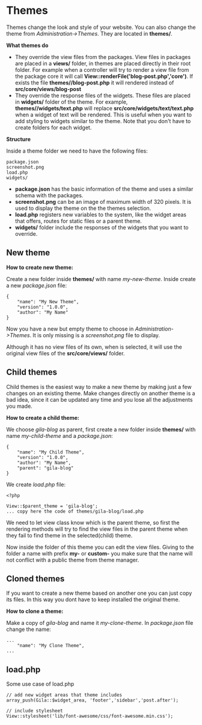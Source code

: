 
# Themes

Themes change the look and style of your website. You can also change the theme from *Administration->Themes*. They are located in **themes/**.

**What themes do**

- They override the view files from the packages. View files in packages are placed in a **views/** folder, in themes are placed directly in their root folder. For example when a controller will try to render a view file from the package core it will call **View::renderFile('blog-post.php','core')**. If exists the file **themes/<selected-theme>/blog-post.php** it will rendered instead of **src/core/views/blog-post**
- They override the response files of the widgets. These files are placed in **widgets/** folder of the theme. For example, **themes/<selected-theme>/widgets/text.php** will replace **src/core/widgets/text/text.php** when a widget of text will be rendered. This is useful when you want to add styling to widgets similar to the theme. Note that you don't have to create folders for each widget.

**Structure**

Inside a theme folder we need to have the following files:
```
package.json
screenshot.png
load.php
widgets/
```  
- **package.json** has the basic information of the theme and uses a similar schema with the packages.
- **screenshot.png** can be an image of maximum width of 320 pixels. It is used to display the theme on the the themes selection.
- **load.php** registers new variables to the system, like the widget areas that offers, routes for static files or a parent theme.
- **widgets/** folder include the responses of the widgets that you want to override.

## New theme
**How to create new theme:**

Create a new folder inside **themes/** with name *my-new-theme*. Inside create a new *package.json* file:
```
{
    "name": "My New Theme",
    "version": "1.0.0",
    "author": "My Name"
}
```
Now you have a new but empty theme to choose in *Administration->Themes*. It is only missing is a *screenshot.png* file to display.

Although it has no view files of its own, when is selected, it will use the original view files of the **src/core/views/** folder.


## Child themes

Child themes is the easiest way to make a new theme by making just a few changes on an existing theme. Make changes directly on another theme is a bad idea, since it can be updated any time and you lose all the adjustments you made.

**How to create a child theme:**

We choose *gila-blog* as parent, first create a new folder inside **themes/** with name *my-child-theme* and a *package.json*:
```
{
    "name": "My Child Theme",
    "version": "1.0.0",
    "author": "My Name",
    "parent": "gila-blog"
}
```
We create *load.php* file:
```
<?php

View::$parent_theme = 'gila-blog';
... copy here the code of themes/gila-blog/load.php
```
We need to let view class know which is the parent theme, so first the rendering methods will try to find the view files in the parent theme when they fail to find theme in the selected(child) theme.

Now inside the folder of this theme you can edit the view files. Giving to the folder a name with prefix **my-** or **custom-** you make sure that the name will not conflict with a public theme from theme manager.

## Cloned themes

If you want to create a new theme based on another one you can just copy its files. In this way you dont have to keep installed the original theme.

**How to clone a theme:**

Make a copy of *gila-blog* and name it *my-clone-theme*. In *package.json* file change the name:
```
...
    "name": "My Clone Theme",
...
```

## load.php

Some use case of load.php
```
// add new widget areas that theme includes
array_push(Gila::$widget_area, 'footer','sidebar','post.after');

// include stylesheet
View::stylesheet('lib/font-awesome/css/font-awesome.min.css');

```
